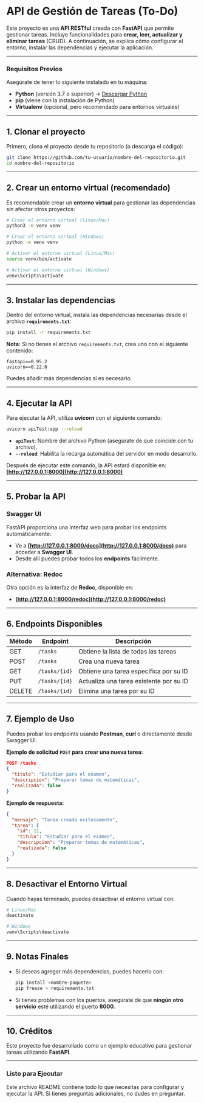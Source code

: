 # **API de Gestión de Tareas (To-Do)**

Este proyecto es una **API RESTful** creada con **FastAPI** que permite gestionar tareas. Incluye funcionalidades para **crear, leer, actualizar y eliminar tareas** (CRUD). A continuación, se explica cómo configurar el entorno, instalar las dependencias y ejecutar la aplicación.

---

### **Requisitos Previos**
Asegúrate de tener lo siguiente instalado en tu máquina:

- **Python** (versión 3.7 o superior) → [Descargar Python](https://www.python.org/downloads/)
- **pip** (viene con la instalación de Python)
- **Virtualenv** (opcional, pero recomendado para entornos virtuales)

---

## **1. Clonar el proyecto**

Primero, clona el proyecto desde tu repositorio (o descarga el código):

```bash
git clone https://github.com/tu-usuario/nombre-del-repositorio.git
cd nombre-del-repositorio
```

---

## **2. Crear un entorno virtual (recomendado)**

Es recomendable crear un **entorno virtual** para gestionar las dependencias sin afectar otros proyectos:

```bash
# Crear el entorno virtual (Linux/Mac)
python3 -m venv venv

# Crear el entorno virtual (Windows)
python -m venv venv

# Activar el entorno virtual (Linux/Mac)
source venv/bin/activate

# Activar el entorno virtual (Windows)
venv\Scripts\activate
```

---

## **3. Instalar las dependencias**

Dentro del entorno virtual, instala las dependencias necesarias desde el archivo **`requirements.txt`**:

```bash
pip install -r requirements.txt
```

**Nota:** Si no tienes el archivo `requirements.txt`, crea uno con el siguiente contenido:

```text
fastapi==0.95.2
uvicorn==0.22.0
```

Puedes añadir más dependencias si es necesario.

---

## **4. Ejecutar la API**

Para ejecutar la API, utiliza **uvicorn** con el siguiente comando:

```bash
uvicorn apiTest:app --reload
```

- **`apiTest`**: Nombre del archivo Python (asegúrate de que coincide con tu archivo).
- **`--reload`**: Habilita la recarga automática del servidor en modo desarrollo.

Después de ejecutar este comando, la API estará disponible en:  
**[http://127.0.0.1:8000](http://127.0.0.1:8000)**

---

## **5. Probar la API**

### **Swagger UI**
FastAPI proporciona una interfaz web para probar los endpoints automáticamente:

- Ve a **[http://127.0.0.1:8000/docs](http://127.0.0.1:8000/docs)** para acceder a **Swagger UI**.
- Desde allí puedes probar todos los **endpoints** fácilmente.

### **Alternativa: Redoc**
Otra opción es la interfaz de **Redoc**, disponible en:

- **[http://127.0.0.1:8000/redoc](http://127.0.0.1:8000/redoc)**

---

## **6. Endpoints Disponibles**

| Método  | Endpoint         | Descripción                            |
|---------|------------------|----------------------------------------|
| GET     | `/tasks`         | Obtiene la lista de todas las tareas   |
| POST    | `/tasks`         | Crea una nueva tarea                   |
| GET     | `/tasks/{id}`    | Obtiene una tarea específica por su ID |
| PUT     | `/tasks/{id}`    | Actualiza una tarea existente por su ID|
| DELETE  | `/tasks/{id}`    | Elimina una tarea por su ID            |

---

## **7. Ejemplo de Uso**

Puedes probar los endpoints usando **Postman**, **curl** o directamente desde Swagger UI.

**Ejemplo de solicitud `POST` para crear una nueva tarea:**

```json
POST /tasks
{
  "titulo": "Estudiar para el examen",
  "descripcion": "Preparar temas de matemáticas",
  "realizada": false
}
```

**Ejemplo de respuesta:**

```json
{
  "mensaje": "Tarea creada exitosamente",
  "tarea": {
    "id": 11,
    "titulo": "Estudiar para el examen",
    "descripcion": "Preparar temas de matemáticas",
    "realizada": false
  }
}
```

---

## **8. Desactivar el Entorno Virtual**

Cuando hayas terminado, puedes desactivar el entorno virtual con:

```bash
# Linux/Mac
deactivate

# Windows
venv\Scripts\deactivate
```

---

## **9. Notas Finales**
- Si deseas agregar más dependencias, puedes hacerlo con:

  ```bash
  pip install <nombre-paquete>
  pip freeze > requirements.txt
  ```

- Si tienes problemas con los puertos, asegúrate de que **ningún otro servicio** esté utilizando el puerto **8000**.

---

## **10. Créditos**
Este proyecto fue desarrollado como un ejemplo educativo para gestionar tareas utilizando **FastAPI**.

---

### **Listo para Ejecutar**
Este archivo README contiene todo lo que necesitas para configurar y ejecutar la API. Si tienes preguntas adicionales, no dudes en preguntar.
